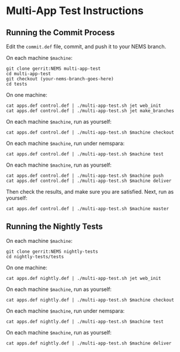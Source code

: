 Multi-App Test Instructions
===========================

Running the Commit Process
--------------------------

Edit the `commit.def` file, commit, and push it to your NEMS branch.

On each machine `$machine`:

    git clone gerrit:NEMS multi-app-test
    cd multi-app-test
    git checkout (your-nems-branch-goes-here)
    cd tests

On one machine:

    cat apps.def control.def | ./multi-app-test.sh jet web_init
    cat apps.def control.def | ./multi-app-test.sh jet make_branches

On each machine `$machine`, run as yourself:

    cat apps.def control.def | ./multi-app-test.sh $machine checkout

On each machine `$machine`, run under nemspara:

    cat apps.def control.def | ./multi-app-test.sh $machine test

On each machine `$machine`, run as yourself:

    cat apps.def control.def | ./multi-app-test.sh $machine push
    cat apps.def control.def | ./multi-app-test.sh $machine deliver

Then check the results, and make sure you are satisfied.  Next, run as yourself:

    cat apps.def control.def | ./multi-app-test.sh $machine master

Running the Nightly Tests
--------------------------

On each machine `$machine`:

    git clone gerrit:NEMS nightly-tests
    cd nightly-tests/tests

On one machine:

    cat apps.def nightly.def | ./multi-app-test.sh jet web_init

On each machine `$machine`, run as yourself:

    cat apps.def nightly.def | ./multi-app-test.sh $machine checkout

On each machine `$machine`, run under nemspara:

    cat apps.def nightly.def | ./multi-app-test.sh $machine test

On each machine `$machine`, run as yourself:

    cat apps.def nightly.def | ./multi-app-test.sh $machine deliver
